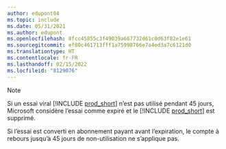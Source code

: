 ```yaml
---
author: edupont04
ms.topic: include
ms.date: 05/31/2021
ms.author: edupont
ms.openlocfilehash: 8fcc45855c3f49039a667732d61c0d63f82e1e61
ms.sourcegitcommit: ef80c461713fff1a75998766e7a4ed3a7c6121d0
ms.translationtype: HT
ms.contentlocale: fr-FR
ms.lasthandoff: 02/15/2022
ms.locfileid: "8129076"
---
```

> [!NOTE]
>  Si un essai viral [!INCLUDE [prod_short](prod_short.md)] n’est pas utilisé pendant 45 jours, Microsoft considère l’essai comme expiré et le [!INCLUDE [prod_short](prod_short.md)] est supprimé.
>
> Si l’essai est converti en abonnement payant avant l’expiration, le compte à rebours jusqu’à 45 jours de non-utilisation ne s’applique pas.
